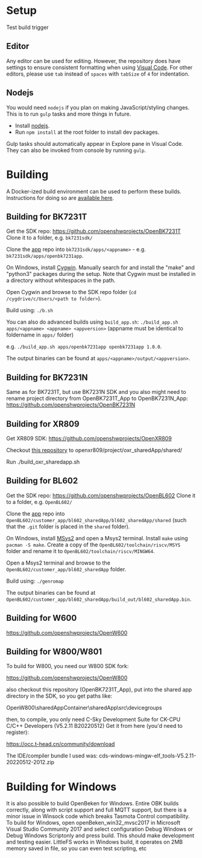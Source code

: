 # Setup

Test build trigger

## Editor

Any editor can be used for editing. However, the repository does have settings to ensure consistent formatting when using [Visual Code](https://code.visualstudio.com/). For other editors, please use `tab` instead of `spaces` with `tabSize` of `4` for indentation.

## Nodejs

You would need `nodejs` if you plan on making JavaScript/styling changes. This is to run `gulp` tasks and more things in future.

-   Install [nodejs](https://nodejs.org/en/).
-   Run `npm install` at the root folder to install dev packages.

Gulp tasks should automatically appear in Explore pane in Visual Code. They can also be invoked from console by running `gulp`.

# Building

A Docker-ized build environment can be used to perform these builds. Instructions for doing so are [available here](./docker/README.md).

## Building for BK7231T

Get the SDK repo:
https://github.com/openshwprojects/OpenBK7231T
Clone it to a folder, e.g. `bk7231sdk/`

Clone the [app](https://github.com/openshwprojects/OpenBK7231T_App) repo into `bk7231sdk/apps/<appname>` - e.g. `bk7231sdk/apps/openbk7231app`.

On Windows, install [Cygwin](https://www.cygwin.com). Manually search for and install the "make" and "python3" packages during the setup. Note that Cygwin must be installed in a directory without whitespaces in the path.

Open Cygwin and browse to the SDK repo folder (`cd /cygdrive/c/Users/<path to folder>`).

Build using:
`./b.sh`

You can also do advanced builds using `build_app.sh`:
`./build_app.sh apps/<appname> <appname> <appversion>`
(appname must be identical to foldername in `apps/` folder)

e.g. `./build_app.sh apps/openbk7231app openbk7231app 1.0.0`.

The output binaries can be found at `apps/<appname>/output/<appversion>`.

## Building for BK7231N

Same as for BK7231T, but use BK7231N SDK and you also might need to rename project directory from OpenBK7231T_App to OpenBK7231N_App:
https://github.com/openshwprojects/OpenBK7231N

## Building for XR809

Get XR809 SDK:
https://github.com/openshwprojects/OpenXR809

Checkout [this repository](https://github.com/openshwprojects/OpenBK7231T_App) to openxr809/project/oxr_sharedApp/shared/

Run ./build_oxr_sharedapp.sh

## Building for BL602

Get the SDK repo:
https://github.com/openshwprojects/OpenBL602
Clone it to a folder, e.g. `OpenBL602/`

Clone the [app](https://github.com/openshwprojects/OpenBK7231T_App) repo into `OpenBL602/customer_app/bl602_sharedApp/bl602_sharedApp/shared` (such that the `.git` folder is placed in the `shared` folder).

On Windows, install [MSys2](https://www.msys2.org/) and open a Msys2 terminal. Install `make` using `pacman -S make`.
Create a copy of the `OpenBL602/toolchain/riscv/MSYS` folder and rename it to `OpenBL602/toolchain/riscv/MINGW64`.

Open a Msys2 terminal and browse to the `OpenBL602/customer_app/bl602_sharedApp` folder.

Build using:
`./genromap`

The output binaries can be found at `OpenBL602/customer_app/bl602_sharedApp/build_out/bl602_sharedApp.bin`.

## Building for W600

https://github.com/openshwprojects/OpenW600

## Building for W800/W801

To build for W800, you need our W800 SDK fork:

https://github.com/openshwprojects/OpenW800

also checkout this repository (OpenBK7231T_App), put into the shared app directory in the SDK, so you get paths like:

OpenW800\sharedAppContainer\sharedApp\src\devicegroups

then, to compile, you only need C-Sky Development Suite for CK-CPU C/C++ Developers (V5.2.11 B20220512)
Get it from here (you'd need to register):

https://occ.t-head.cn/community/download

The IDE/compiler bundle I used was: cds-windows-mingw-elf_tools-V5.2.11-20220512-2012.zip

# Building for Windows

It is also possible to build OpenBeken for Windows. Entire OBK builds correctly, along with script support and full MQTT support, but there is a minor issue in Winsock code which breaks Tasmota Control compatibility. To build for Windows, open openBeken_win32_mvsc2017 in Microsoft Visual Studio Community 2017 and select configuration Debug Windows or Debug Windows Scriptonly and press build.
This should make development and testing easier.
LittleFS works in Windows build, it operates on 2MB memory saved in file, so you can even test scripting, etc
